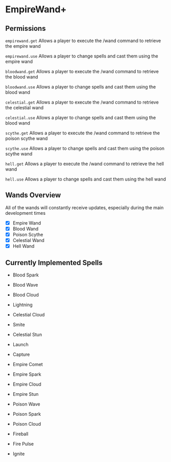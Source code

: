 # EmpireWand+

## Permissions

`empirewand.get` Allows a player to execute the /wand command to retrieve the empire wand

`empirewand.use` Allows a player to change spells and cast them using the empire wand

`bloodwand.get` Allows a player to execute the /wand command to retrieve the blood wand

`bloodwand.use` Allows a player to change spells and cast them using the blood wand

`celestial.get` Allows a player to execute the /wand command to retrieve the celestial wand

`celestial.use` Allows a player to change spells and cast them using the blood wand

`scythe.get` Allows a player to execute the /wand command to retrieve the poison scythe wand

`scythe.use` Allows a player to change spells and cast them using the poison scythe wand

`hell.get` Allows a player to execute the /wand command to retrieve the hell wand

`hell.use` Allows a player to change spells and cast them using the hell wand



## Wands Overview

All of the wands will constantly receive updates, especially during the main development times

- [x] Empire Wand
- [x] Blood Wand
- [x] Poison Scythe 
- [x] Celestial Wand
- [x] Hell Wand

## Currently Implemented Spells

- Blood Spark
- Blood Wave
- Blood Cloud



- Lightning
- Celestial Cloud
- Smite
- Celestial Stun



- Launch
- Capture



- Empire Comet
- Empire Spark
- Empire Cloud
- Empire Stun



- Poison Wave
- Poison Spark
- Poison Cloud



- Fireball
- Fire Pulse
- Ignite
